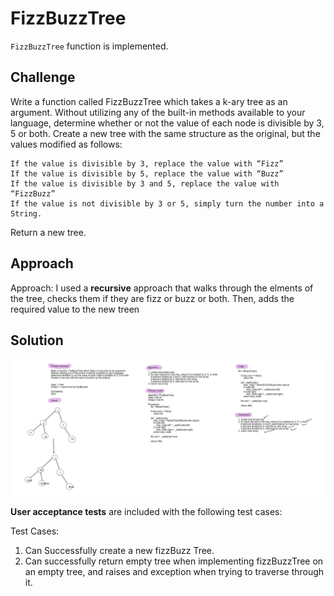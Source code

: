 # FizzBuzzTree
`FizzBuzzTree` function is implemented.

## Challenge
Write a function called FizzBuzzTree which takes a k-ary tree as an argument.
Without utilizing any of the built-in methods available to your language, determine whether or not the value of each node is divisible by 3, 5 or both. Create a new tree with the same structure as the original, but the values modified as follows:

    If the value is divisible by 3, replace the value with “Fizz”
    If the value is divisible by 5, replace the value with “Buzz”
    If the value is divisible by 3 and 5, replace the value with “FizzBuzz”
    If the value is not divisible by 3 or 5, simply turn the number into a String.
Return a new tree.

## Approach
Approach: I used a **recursive** approach that walks through the elments of the tree, checks them if they are fizz or buzz or both. Then, adds the required value to the new treen 

## Solution
![Whiteboard](../../../assets/fizzbuzz_tree.png)


**User acceptance tests** are included with the following test cases:

Test Cases:
1. Can Successfully create a new fizzBuzz Tree.
2. Can successfully return empty tree when implementing fizzBuzzTree on an empty tree, and raises and exception when trying to traverse through it.

